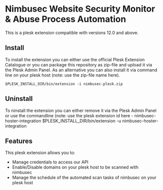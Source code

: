 # Nimbusec Website Security Monitor & Abuse Process Automation

This is a plesk extension compatible with versions 12.0 and above. 

## Install
To install the extension you can either use the official Plesk Extension Catalogue or you can package this repository as zip-file and upload it via the Plesk Admin Panel.
As an alternative you can also install it via command line on your plesk host (note: use the zip-file name here).

    $PLESK_INSTALL_DIR/bin/extension -i nimbusec-plesk.zip

## Uninstall
To ninstall the extension you can either remove it via the Plesk Admin Panel  or use the commandline (note: use the plesk extension id here - nimbusec-hoster-integration
    $PLESK_INSTALL_DIR/bin/extension -u nimbusec-hoster-integration

## Features
This plesk extension allows you to:
* Manage credentials to access our API
* Enable/Disable domains on your plesk host to be scanned with nimbusec
* Manage the schedule of the automated scan tasks of nimbusec on your plesk host
